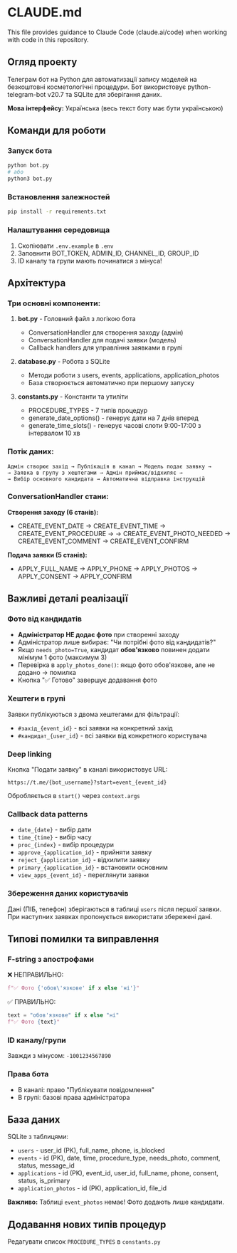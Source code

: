 # CLAUDE.md

This file provides guidance to Claude Code (claude.ai/code) when working with code in this repository.

## Огляд проекту

Телеграм бот на Python для автоматизації запису моделей на безкоштовні косметологічні процедури. Бот використовує python-telegram-bot v20.7 та SQLite для зберігання даних.

**Мова інтерфейсу:** Українська (весь текст боту має бути українською)

## Команди для роботи

### Запуск бота
```bash
python bot.py
# або
python3 bot.py
```

### Встановлення залежностей
```bash
pip install -r requirements.txt
```

### Налаштування середовища
1. Скопіювати `.env.example` в `.env`
2. Заповнити BOT_TOKEN, ADMIN_ID, CHANNEL_ID, GROUP_ID
3. ID каналу та групи мають починатися з мінуса!

## Архітектура

### Три основні компоненти:

1. **bot.py** - Головний файл з логікою бота
   - ConversationHandler для створення заходу (адмін)
   - ConversationHandler для подачі заявки (модель)
   - Callback handlers для управління заявками в групі

2. **database.py** - Робота з SQLite
   - Методи роботи з users, events, applications, application_photos
   - База створюється автоматично при першому запуску

3. **constants.py** - Константи та утиліти
   - PROCEDURE_TYPES - 7 типів процедур
   - generate_date_options() - генерує дати на 7 днів вперед
   - generate_time_slots() - генерує часові слоти 9:00-17:00 з інтервалом 10 хв

### Потік даних:

```
Адмін створює захід → Публікація в канал → Модель подає заявку →
→ Заявка в групу з хештегами → Адмін приймає/відхиляє →
→ Вибір основного кандидата → Автоматична відправка інструкцій
```

### ConversationHandler стани:

**Створення заходу (6 станів):**
- CREATE_EVENT_DATE → CREATE_EVENT_TIME → CREATE_EVENT_PROCEDURE →
→ CREATE_EVENT_PHOTO_NEEDED → CREATE_EVENT_COMMENT → CREATE_EVENT_CONFIRM

**Подача заявки (5 станів):**
- APPLY_FULL_NAME → APPLY_PHONE → APPLY_PHOTOS → APPLY_CONSENT → APPLY_CONFIRM

## Важливі деталі реалізації

### Фото від кандидатів
- **Адміністратор НЕ додає фото** при створенні заходу
- Адміністратор лише вибирає: "Чи потрібні фото від кандидатів?"
- Якщо `needs_photo=True`, кандидат **обов'язково** повинен додати мінімум 1 фото (максимум 3)
- Перевірка в `apply_photos_done()`: якщо фото обов'язкове, але не додано → помилка
- Кнопка "✅ Готово" завершує додавання фото

### Хештеги в групі
Заявки публікуються з двома хештегами для фільтрації:
- `#захід_{event_id}` - всі заявки на конкретний захід
- `#кандидат_{user_id}` - всі заявки від конкретного користувача

### Deep linking
Кнопка "Подати заявку" в каналі використовує URL:
```
https://t.me/{bot_username}?start=event_{event_id}
```
Обробляється в `start()` через `context.args`

### Callback data patterns
- `date_{date}` - вибір дати
- `time_{time}` - вибір часу
- `proc_{index}` - вибір процедури
- `approve_{application_id}` - прийняти заявку
- `reject_{application_id}` - відхилити заявку
- `primary_{application_id}` - встановити основним
- `view_apps_{event_id}` - переглянути заявки

### Збереження даних користувачів
Дані (ПІБ, телефон) зберігаються в таблиці `users` після першої заявки.
При наступних заявках пропонується використати збережені дані.

## Типові помилки та виправлення

### F-string з апострофами
❌ НЕПРАВИЛЬНО:
```python
f"✅ Фото {'обов\'язкове' if x else 'ні'}"
```

✅ ПРАВИЛЬНО:
```python
text = "обов'язкове" if x else "ні"
f"✅ Фото {text}"
```

### ID каналу/групи
Завжди з мінусом: `-1001234567890`

### Права бота
- В каналі: право "Публікувати повідомлення"
- В групі: базові права адміністратора

## База даних

SQLite з таблицями:
- `users` - user_id (PK), full_name, phone, is_blocked
- `events` - id (PK), date, time, procedure_type, needs_photo, comment, status, message_id
- `applications` - id (PK), event_id, user_id, full_name, phone, consent, status, is_primary
- `application_photos` - id (PK), application_id, file_id

**Важливо:** Таблиці `event_photos` немає! Фото додають лише кандидати.

## Додавання нових типів процедур

Редагувати список `PROCEDURE_TYPES` в `constants.py`
